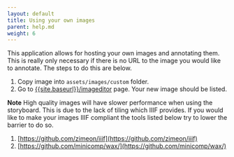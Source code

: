 ```yaml
---
layout: default
title: Using your own images
parent: help.md
weight: 6
---
```


This application allows for hosting your own images and annotating them. This is really only necessary if there is no URL to the image you would like to annotate. The steps to do this are below.

1. Copy image into `assets/images/custom` folder.
2. Go to [{{site.baseurl}}/imageditor]({{site.baseurl}}/imageditor) page. Your new image should be listed.

**Note** High quality images will have slower performance when using the storyboard. This is due to the lack of tiling which IIIF provides. If you would like to make your images IIIF compliant the tools listed below try to lower the barrier to do so.

1. [https://github.com/zimeon/iiif](https://github.com/zimeon/iiif)
2. [https://github.com/minicomp/wax/](https://github.com/minicomp/wax/)

